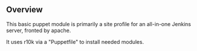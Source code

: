 Overview
--------

This basic puppet module is primarily a site profile for an all-in-one 
Jenkins server, fronted by apache.

It uses r10k via a "Puppetfile" to install needed modules.